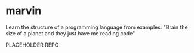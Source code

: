 # marvin
Learn the structure of a programming language from examples. "Brain the size of a planet and they just have me reading code"

PLACEHOLDER REPO
